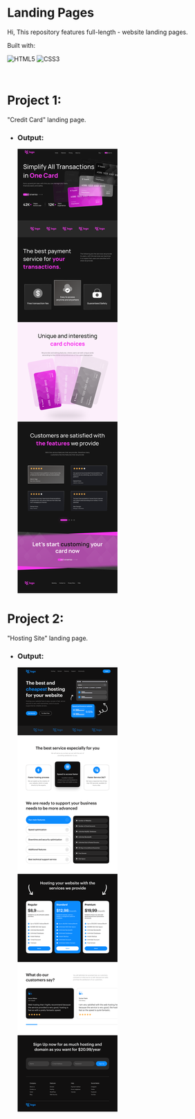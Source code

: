 # Landing Pages
Hi, This repository features full-length - website landing pages.

Built with:

![HTML5](https://img.shields.io/badge/html5-%23E34F26.svg?style=for-the-badge&logo=html5&logoColor=white) ![CSS3](https://img.shields.io/badge/css3-%231572B6.svg?style=for-the-badge&logo=css3&logoColor=white)

<br>

# Project 1:
"Credit Card" landing page.
- ### Output:
  ![Output](./project_1/Assets/Photos/output.png)

# Project 2:
"Hosting Site" landing page.
- ### Output:
  ![Output](./project_2/Assets/output.png)